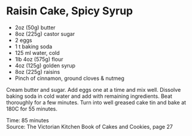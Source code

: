 # Raisin Cake, Spicy Syrup

* 2oz (50g) butter
* 8oz (225g) castor sugar
* 2 eggs
* 1 t baking soda
* 125 ml water, cold
* 1lb 4oz (575g) flour
* 4oz (125g) golden syrup
* 8oz (225g) raisins
* Pinch of cinnamon, ground cloves & nutmeg

Cream butter and sugar.  Add eggs one at a time and mix well.  Dissolve baking soda in cold water and add with remaining ingredients.  Beat thoroughly for a few minutes.  Turn into well greased cake tin and bake at 180C for 55 minutes.

Time: 85 minutes  
Source: The Victorian Kitchen Book of Cakes and Cookies, page 27

